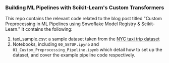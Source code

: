 ### Building ML Pipelines with Scikit-Learn's Custom Transformers

This repo contains the relevant code related to the blog post titled "Custom Preprocessing in ML Pipelines using Snwoflake Model Registry & Scikit-Learn." It contains the following: 

1. taxi_sample.csv: a sample dataset taken from the [NYC taxi trip dataset](https://www.nyc.gov/site/tlc/about/tlc-trip-record-data.page)
2. Notebooks, including `00_SETUP.ipynb` and `01_Custom_Preprocessing_Pipeline.ipynb` which detail how to set up the dataset, and cover the example pipeline code respectively. 
   

